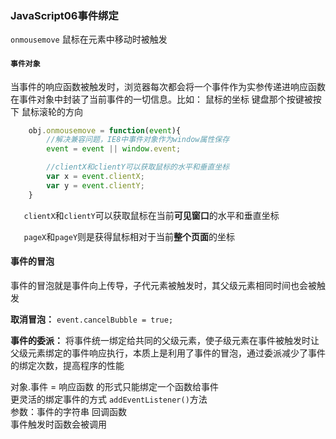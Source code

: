 ### JavaScript06事件绑定

`onmousemove` 鼠标在元素中移动时被触发 

#### `事件对象`

​	当事件的响应函数被触发时，浏览器每次都会将一个事件作为实参传递进响应函数<br>	在事件对象中封装了当前事件的一切信息。比如： 鼠标的坐标 键盘那个按键被按下 鼠标滚轮的方向	

```js
    obj.onmousemove = function(event){
        //解决兼容问题，IE8中事件对象作为window属性保存
        event = event || window.event;

        //clientX和clientY可以获取鼠标的水平和垂直坐标
        var x = event.clientX;
        var y = event.clientY;
    }
```

​	`	clientX`和`clientY`可以获取鼠标在当前**可见窗口**的水平和垂直坐标

​	`	pageX`和`pageY`则是获得鼠标相对于当前**整个页面**的坐标

#### 事件的冒泡

事件的冒泡就是事件向上传导，子代元素被触发时，其父级元素相同时间也会被触发



**取消冒泡：** `event.cancelBubble = true;`

**事件的委派：** 将事件统一绑定给共同的父级元素，使子级元素在事件被触发时让父级元素绑定的事件响应执行，本质上是利用了事件的冒泡，通过委派减少了事件的绑定次数，提高程序的性能



对象.事件 = 响应函数 的形式只能绑定一个函数给事件<br>更灵活的绑定事件的方式 `addEventListener()`方法<br>参数：事件的字符串 回调函数<br>事件触发时函数会被调用